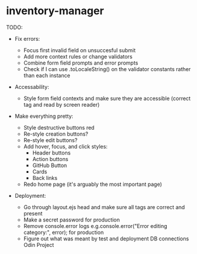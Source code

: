 # inventory-manager

TODO:

- Fix errors:

  - Focus first invalid field on unsuccesful submit
  - Add more context rules or change validators
  - Combine form field prompts and error prompts
  - Check if I can use .toLocaleString() on the validator constants rather than each instance

- Accessability:

  - Style form field contexts and make sure they are accessible (correct tag and read by screen reader)

- Make everything pretty:

  - Style destructive buttons red
  - Re-style creation buttons?
  - Re-style edit buttons?
  - Add hover, focus, and click styles:
    - Header buttons
    - Action buttons
    - GitHub Button
    - Cards
    - Back links
  - Redo home page (it's arguably the most important page)

- Deployment:
  - Go through layout.ejs head and make sure all tags are correct and present
  - Make a secret password for production
  - Remove console.error logs e.g.console.error("Error editing category:", error); for production
  - Figure out what was meant by test and deployment DB connections Odin Project
